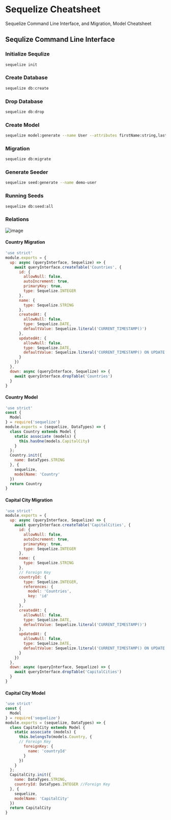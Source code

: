 # Sequelize Cheatsheet
Sequelize Command Line Interface, and Migration, Model Cheatsheet


## Sequlize Command Line Interface

### Initialize Sequlize

```bash
sequelize init
```

### Create Database

```bash
sequelize db:create
```

### Drop Database
```bash
sequelize db:drop
```

### Create Model
```bash
sequelize model:generate --name User --attributes firstName:string,lastName:string,email:string
```

### Migration
```bash
sequelize db:migrate
```

### Generate Seeder
```bash
sequelize seed:generate --name demo-user
```

### Running Seeds
```bash
sequelize db:seed:all
```

### Relations
![image](https://user-images.githubusercontent.com/10147928/127766066-442fc354-3968-4f3c-8d23-997271000ed2.png)
#### Country Migration
```javascript
'use strict'
module.exports = {
  up: async (queryInterface, Sequelize) => {
    await queryInterface.createTable('Countries', {
      id: {
        allowNull: false,
        autoIncrement: true,
        primaryKey: true,
        type: Sequelize.INTEGER
      },
      name: {
        type: Sequelize.STRING
      },
      createdAt: {
        allowNull: false,
        type: Sequelize.DATE,
        defaultValue: Sequelize.literal('CURRENT_TIMESTAMP()')
      },
      updatedAt: {
        allowNull: false,
        type: Sequelize.DATE,
        defaultValue: Sequelize.literal('CURRENT_TIMESTAMP() ON UPDATE CURRENT_TIMESTAMP()')
      }
    })
  },
  down: async (queryInterface, Sequelize) => {
    await queryInterface.dropTable('Countries')
  }
}
```

#### Country Model
```javascript
'use strict'
const {
  Model
} = require('sequelize')
module.exports = (sequelize, DataTypes) => {
  class Country extends Model {
    static associate (models) {
      this.hasOne(models.CapitalCity)
    }
  };
  Country.init({
    name: DataTypes.STRING
  }, {
    sequelize,
    modelName: 'Country'
  })
  return Country
}
```
#### Capital City Migration
```javascript
'use strict'
module.exports = {
  up: async (queryInterface, Sequelize) => {
    await queryInterface.createTable('CapitalCities', {
      id: {
        allowNull: false,
        autoIncrement: true,
        primaryKey: true,
        type: Sequelize.INTEGER
      },
      name: {
        type: Sequelize.STRING
      },
      // Foreign Key
      countryId: {
        type: Sequelize.INTEGER,
        references: {
          model: 'Countries',
          key: 'id'
        }
      },
      createdAt: {
        allowNull: false,
        type: Sequelize.DATE,
        defaultValue: Sequelize.literal('CURRENT_TIMESTAMP()')
      },
      updatedAt: {
        allowNull: false,
        type: Sequelize.DATE,
        defaultValue: Sequelize.literal('CURRENT_TIMESTAMP() ON UPDATE CURRENT_TIMESTAMP()')
      }
    })
  },
  down: async (queryInterface, Sequelize) => {
    await queryInterface.dropTable('CapitalCities')
  }
}
```
#### Capital City Model
```javascript
'use strict'
const {
  Model
} = require('sequelize')
module.exports = (sequelize, DataTypes) => {
  class CapitalCity extends Model {
    static associate (models) {
      this.belongsTo(models.Country, {
      // Foreign Key
        foreignKey: {
          name: 'countryId'
        }
      })
    }
  };
  CapitalCity.init({
    name: DataTypes.STRING,
    countryId: DataTypes.INTEGER //Foreign Key
  }, {
    sequelize,
    modelName: 'CapitalCity'
  })
  return CapitalCity
}
```

